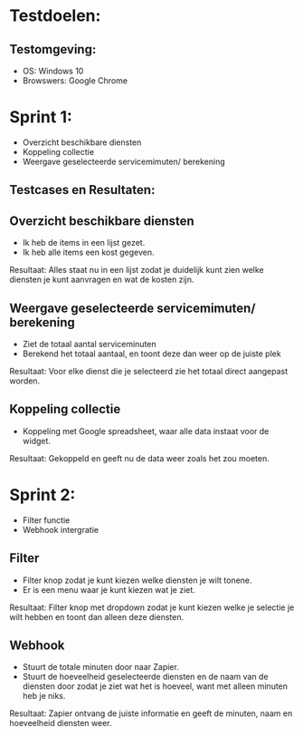 # Testdoelen:
## Testomgeving:
* OS: Windows 10
* Browswers: Google Chrome

# Sprint 1:
* Overzicht beschikbare diensten
* Koppeling collectie
* Weergave geselecteerde servicemimuten/ berekening

## Testcases en Resultaten:
## Overzicht beschikbare diensten
* Ik heb de items in een lijst gezet.
* Ik heb alle items een kost gegeven.

Resultaat: Alles staat nu in een lijst zodat je duidelijk kunt zien welke diensten je kunt aanvragen en wat de kosten zijn.

## Weergave geselecteerde servicemimuten/ berekening
* Ziet de totaal aantal serviceminuten
* Berekend het totaal aantaal, en toont deze dan weer op de juiste plek

Resultaat: Voor elke dienst die je selecteerd zie het totaal direct aangepast worden.

## Koppeling collectie
* Koppeling met Google spreadsheet, waar alle data instaat voor de widget.

Resultaat: Gekoppeld en geeft nu de data weer zoals het zou moeten.

# Sprint 2:
* Filter functie
* Webhook intergratie

## Filter
* Filter knop zodat je kunt kiezen welke diensten je wilt tonene.
* Er is een menu waar je kunt kiezen wat je ziet.

Resultaat: Filter knop met dropdown zodat je kunt kiezen welke je selectie je wilt hebben en toont dan alleen deze diensten.

## Webhook
* Stuurt de totale minuten door naar Zapier.
* Stuurt de hoeveelheid geselecteerde diensten en de naam van de diensten door zodat je ziet wat het is hoeveel, want met alleen minuten heb je niks.

Resultaat: Zapier ontvang de juiste informatie en geeft de minuten, naam en hoeveelheid diensten weer.
